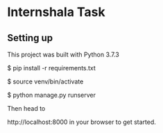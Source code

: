 # Internshala Task

## Setting up

This project was built with Python 3.7.3

$ pip install -r requirements.txt

$ source venv/bin/activate

$ python manage.py runserver

Then head to

http://localhost:8000 in your browser to get started.
